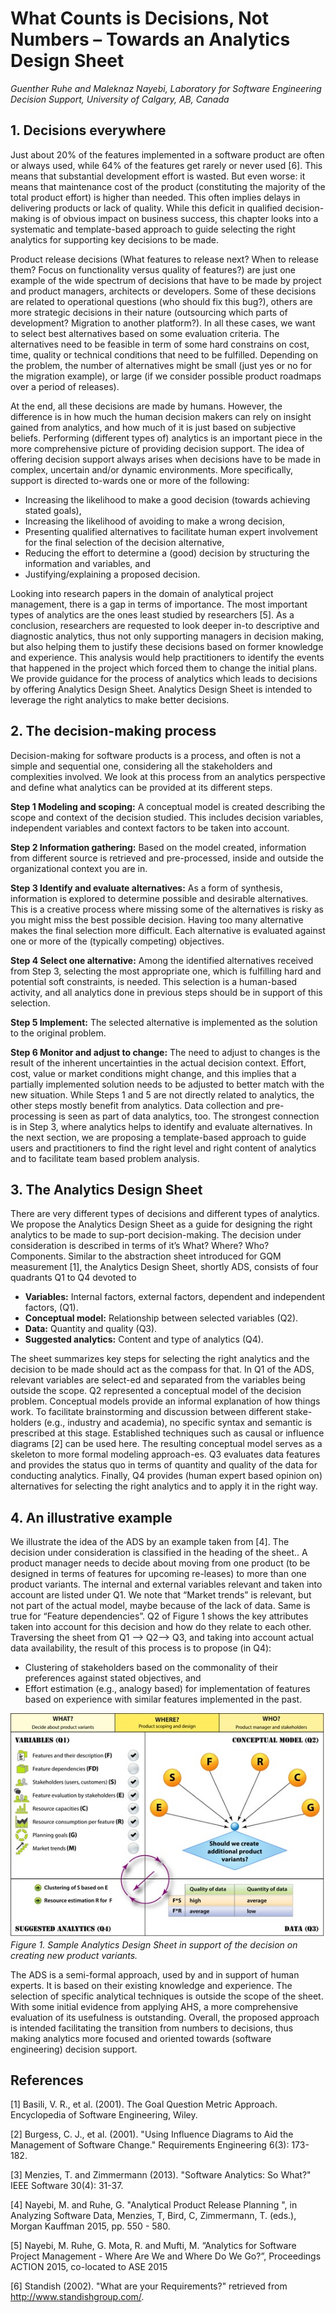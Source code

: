 #  What Counts is Decisions, Not Numbers – Towards an Analytics Design Sheet
*Guenther Ruhe and Maleknaz Nayebi, Laboratory for Software Engineering Decision Support, University of Calgary, AB, Canada*

## 1. Decisions everywhere
Just about 20% of the features implemented in a software product are often or always used, while 64% of the features get rarely or never used [6]. This means that substantial development effort is wasted. But even worse: it means that maintenance cost of the product (constituting the majority of the total product effort) is higher than needed. This often implies delays in delivering products or lack of quality. While this deficit in qualified decision-making is of obvious impact on business success, this chapter looks into a systematic and template-based approach to guide selecting the right analytics for supporting key decisions to be made. 

Product release decisions (What features to release next? When to release them? Focus on functionality versus quality of features?) are just one example of the wide spectrum of decisions that have to be made by project and product managers, architects or developers. Some of these decisions are related to operational questions (who should fix this bug?), others are more strategic decisions in their nature (outsourcing which parts of development? Migration to another platform?). In all these cases, we want to select best alternatives based on some evaluation criteria. The alternatives need to be feasible in term of some hard constrains on cost, time, quality or technical conditions that need to be fulfilled. Depending on the problem, the number of alternatives might be small (just yes or no for the migration example), or large (if we consider possible product roadmaps over a period of releases). 

At the end, all these decisions are made by humans. However, the difference is in how much the human decision makers can rely on insight gained from analytics, and how much of it is just based on subjective beliefs. Performing (different types of) analytics is an important piece in the more comprehensive picture of providing decision support. The idea of offering decision support always arises when decisions have to be made in complex, uncertain and/or dynamic environments. More specifically, support is directed to-wards one or more of the following: 

-	Increasing the likelihood to make a good decision (towards achieving stated goals),
-	Increasing the likelihood of avoiding to make a wrong decision,
-	Presenting qualified alternatives to facilitate human expert involvement for the final selection of the decision alternative,
-	Reducing the effort to determine a (good) decision by structuring the information and variables, and 
-	Justifying/explaining a proposed decision.

Looking into research papers in the domain of analytical project management, there is a gap in terms of importance. The most important types of analytics are the ones least studied by researchers [5]. As a conclusion, researchers are requested to look deeper in-to descriptive and diagnostic analytics, thus not only supporting managers in decision making, but also helping them to justify these decisions based on former knowledge and experience. This analysis would help practitioners to identify the events that happened in the project which forced them to change the initial plans. We provide guidance for the process of analytics which leads to decisions by offering Analytics Design Sheet. Analytics Design Sheet is intended to leverage the right analytics to make better decisions.

## 2. The decision-making process
Decision-making for software products is a process, and often is not a simple and sequential one, considering all the stakeholders and complexities involved. We look at this process from an analytics perspective and define what analytics can be provided at its different steps. 

**Step 1 Modeling and scoping:** A conceptual model is created describing the scope and context of the decision studied. This includes decision variables, independent variables and context factors to be taken into account. 

**Step 2 Information gathering:** Based on the model created, information from different source is retrieved and pre-processed, inside and outside the organizational context you are in.

**Step 3 Identify and evaluate alternatives:** As a form of synthesis, information is explored to determine possible and desirable alternatives. This is a creative process where missing some of the alternatives is risky as you might miss the best possible decision. Having too many alternative makes the final selection more difficult. Each alternative is evaluated against one or more of the (typically competing) objectives. 

**Step 4 Select one alternative:** Among the identified alternatives received from Step 3, selecting the most appropriate one, which is fulfilling hard and potential soft constraints, is needed. This selection is a human-based activity, and all analytics done in previous steps should be in support of this selection. 

**Step 5 Implement:** The selected alternative is implemented as the solution to the original problem.

**Step 6 Monitor and adjust to change:** The need to adjust to changes is the result of the inherent uncertainties in the actual decision context. Effort, cost, value or market conditions might change, and this implies that a partially implemented solution needs to be adjusted to better match with the new situation. 
While Steps 1 and 5 are not directly related to analytics, the other steps mostly benefit from analytics. Data collection and pre-processing is seen as part of data analytics, too. The strongest connection is in Step 3, where analytics helps to identify and evaluate alternatives. In the next section, we are proposing a template-based approach to guide users and practitioners to find the right level and right content of analytics and to facilitate team based problem analysis. 

## 3. The Analytics Design Sheet
There are very different types of decisions and different types of analytics. We propose the Analytics Design Sheet as a guide for designing the right analytics to be made to sup-port decision-making. The decision under consideration is described in terms of it’s What? Where? Who? Components. Similar to the abstraction sheet introduced for GQM measurement [1], the Analytics Design Sheet, shortly ADS, consists of four quadrants Q1 to Q4 devoted to 

- **Variables:** Internal factors, external factors, dependent and independent factors, (Q1).
- **Conceptual model:** Relationship between selected variables (Q2). 
- **Data:** Quantity and quality (Q3).
- **Suggested analytics:** Content and type of analytics (Q4).

The sheet summarizes key steps for selecting the right analytics and the decision to be made should act as the compass for that. In Q1 of the ADS, relevant variables are select-ed and separated from the variables being outside the scope. Q2 represented a conceptual model of the decision problem. Conceptual models provide an informal explanation of how things work. To facilitate brainstorming and discussion between different stake-holders (e.g., industry and academia), no specific syntax and semantic is prescribed at this stage. Established techniques such as causal or influence diagrams [2] can be used here. The resulting conceptual model serves as a skeleton to more formal modeling approach-es. Q3 evaluates data features and provides the status quo in terms of quantity and quality of the data for conducting analytics. Finally, Q4 provides (human expert based opinion on) alternatives for selecting the right analytics and to apply it in the right way.

## 4. An illustrative example
We illustrate the idea of the ADS by an example taken from [4]. The decision under consideration is classified in the heading of the sheet.. A product manager needs to decide about moving from one product (to be designed in terms of features for upcoming re-leases) to more than one product variants. The internal and external variables relevant and taken into account are listed under Q1. We note that “Market trends” is relevant, but not part of the actual model, maybe because of the lack of data. Same is true for “Feature dependencies”. Q2 of Figure 1 shows the key attributes taken into account for this decision and how do they relate to each other. Traversing the sheet from Q1 --> Q2--> Q3, and taking into account actual data availability, the result of this process is to propose (in Q4):

-  Clustering of stakeholders based on the commonality of their preferences against stated objectives, and 
- Effort estimation (e.g., analogy based) for implementation of features based on experience with similar features implemented in the past.
 
![](ADS.jpg)<br>
*Figure 1. Sample Analytics Design Sheet in support of the decision on creating new product variants.*

The ADS is a semi-formal approach, used by and in support of human experts. It is based on their existing knowledge and experience. The selection of specific analytical techniques is outside the scope of the sheet. With some initial evidence from applying AHS, a more comprehensive evaluation of its usefulness is outstanding. Overall, the proposed approach is intended facilitating the transition from numbers to decisions, thus making analytics more focused and oriented towards (software engineering) decision support.

## References
[1] Basili, V. R., et al. (2001). The Goal Question Metric Approach. Encyclopedia of Software Engineering, Wiley.

[2] Burgess, C. J., et al. (2001). "Using Influence Diagrams to Aid the Management of Software Change." Requirements Engineering 6(3): 173-182.

[3] Menzies, T. and Zimmermann (2013). "Software Analytics: So What?" IEEE Software 30(4): 31-37.

[4] Nayebi, M. and Ruhe, G. "Analytical Product Release Planning ", in Analyzing Software Data, Menzies, T, Bird, C, Zimmermann, T. (eds.), Morgan Kauffman 2015, pp. 550 - 580.

[5] Nayebi, M. Ruhe, G. Mota, R. and Mufti, M. “Analytics for Software Project Management - Where Are We and Where Do We Go?”, Proceedings ACTION 2015, co-located to ASE 2015

[6] Standish (2002). "What are your Requirements?" retrieved from http://www.standishgroup.com/.
